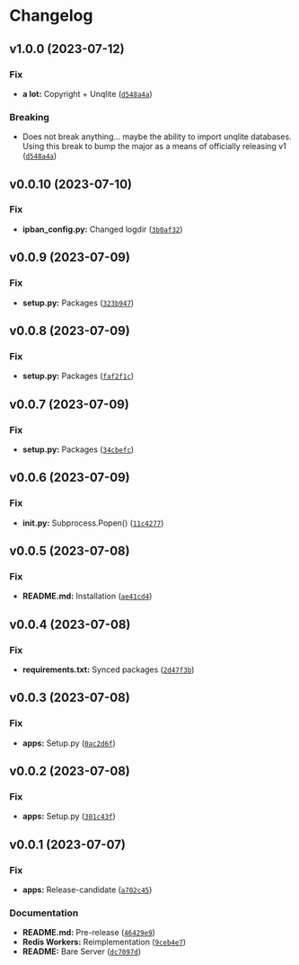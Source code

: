 # Changelog

<!--next-version-placeholder-->

## v1.0.0 (2023-07-12)

### Fix

* **a lot:** Copyright + Unqlite ([`d548a4a`](https://github.com/mibs510/OpenALPR-Webhook/commit/d548a4a8a4efc98dfaecb61f5c17f2aefbc587eb))

### Breaking

* Does not break anything... maybe the ability to import unqlite databases. Using this break to bump the major as a means of officially releasing v1 ([`d548a4a`](https://github.com/mibs510/OpenALPR-Webhook/commit/d548a4a8a4efc98dfaecb61f5c17f2aefbc587eb))

## v0.0.10 (2023-07-10)

### Fix

* **ipban_config.py:** Changed logdir ([`3b0af32`](https://github.com/mibs510/OpenALPR-Webhook/commit/3b0af323c5dba87ce1873527217d59114b089cb7))

## v0.0.9 (2023-07-09)

### Fix

* **setup.py:** Packages ([`323b947`](https://github.com/mibs510/OpenALPR-Webhook/commit/323b9477a67692c10c8aeffdb18285a2b7be936f))

## v0.0.8 (2023-07-09)

### Fix

* **setup.py:** Packages ([`faf2f1c`](https://github.com/mibs510/OpenALPR-Webhook/commit/faf2f1c33841eef6f968da672f45ca7c7bba7ef7))

## v0.0.7 (2023-07-09)

### Fix

* **setup.py:** Packages ([`34cbefc`](https://github.com/mibs510/OpenALPR-Webhook/commit/34cbefcbe0d49767bd85271aed37c5134bd82494))

## v0.0.6 (2023-07-09)

### Fix

* **__init__.py:** Subprocess.Popen() ([`11c4277`](https://github.com/mibs510/OpenALPR-Webhook/commit/11c4277bf324f8b603157d4524a781fa1502882b))

## v0.0.5 (2023-07-08)

### Fix

* **README.md:** Installation ([`ae41cd4`](https://github.com/mibs510/OpenALPR-Webhook/commit/ae41cd4593f0786f574c886aa54fdebbc40f5690))

## v0.0.4 (2023-07-08)

### Fix

* **requirements.txt:** Synced packages ([`2d47f3b`](https://github.com/mibs510/OpenALPR-Webhook/commit/2d47f3b0ca385dc3cd503681d81a9eab85ee3d02))

## v0.0.3 (2023-07-08)

### Fix

* **apps:** Setup.py ([`0ac2d6f`](https://github.com/mibs510/OpenALPR-Webhook/commit/0ac2d6fa7a29eebc3573769ca8d9218e4c80fbae))

## v0.0.2 (2023-07-08)

### Fix

* **apps:** Setup.py ([`301c43f`](https://github.com/mibs510/OpenALPR-Webhook/commit/301c43f8465caf9f55b712c0fa6b46babfed003c))

## v0.0.1 (2023-07-07)

### Fix

* **apps:** Release-candidate ([`a702c45`](https://github.com/mibs510/OpenALPR-Webhook/commit/a702c456f68b12f87f7a395f7b6ecd78c572646a))

### Documentation

* **README.md:** Pre-release ([`46429e9`](https://github.com/mibs510/OpenALPR-Webhook/commit/46429e9bdd53eaf2cac1b9c5d5bd75025f2f3e27))
* **Redis Workers:** Reimplementation ([`9ceb4e7`](https://github.com/mibs510/OpenALPR-Webhook/commit/9ceb4e76e6f7db6209fa0811138e7c9c06f457d7))
* **README:** Bare Server ([`dc7097d`](https://github.com/mibs510/OpenALPR-Webhook/commit/dc7097d9ee82cdac55f4f9966b0a28e8917ceb3d))
